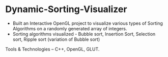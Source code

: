 # Dynamic-Sorting-Visualizer
* Built an Interactive OpenGL project to visualize various types of Sorting Algorithms on a randomly generated array of integers.
* Sorting algorithms visualized - Bubble sort, Insertion Sort, Selection sort, Ripple sort (variation of Bubble sort)

Tools & Technologies – C++, OpenGL, GLUT.
